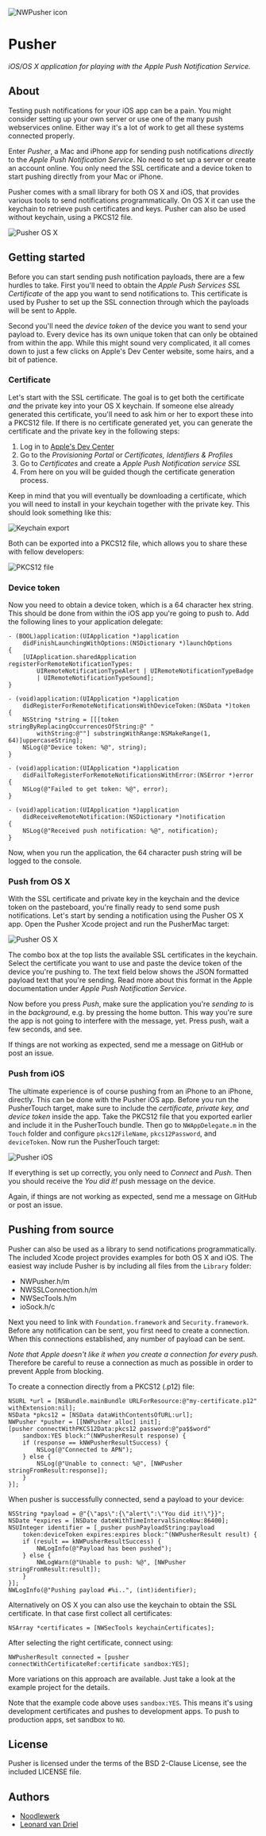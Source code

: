 ![NWPusher icon](Touch/Icon@2x.png)

Pusher
======

*iOS/OS X application for playing with the Apple Push Notification Service.*


About
-----
Testing push notifications for your iOS app can be a pain. You might consider setting up your own server or use one of the many push webservices online. Either way it's a lot of work to get all these systems connected properly.

Enter *Pusher*, a Mac and iPhone app for sending push notifications *directly* to the *Apple Push Notification Service*. No need to set up a server or create an account online. You only need the SSL certificate and a device token to start pushing directly from your Mac or iPhone.

Pusher comes with a small library for both OS X and iOS, that provides various tools to send notifications programmatically. On OS X it can use the keychain to retrieve push certificates and keys. Pusher can also be used without keychain, using a PKCS12 file.

![Pusher OS X](Docs/osx.png)


Getting started
---------------
Before you can start sending push notification payloads, there are a few hurdles to take. First you'll need to obtain the *Apple Push Services SSL Certificate* of the app you want to send notifications to. This certificate is used by Pusher to set up the SSL connection through which the payloads will be sent to Apple.

Second you'll need the *device token* of the device you want to send your payload to. Every device has its own unique token that can only be obtained from within the app. While this might sound very complicated, it all comes down to just a few clicks on Apple's Dev Center website, some hairs, and a bit of patience.

### Certificate
Let's start with the SSL certificate. The goal is to get both the certificate *and* the private key into your OS X keychain. If someone else already generated this certificate, you'll need to ask him or her to export these into a PKCS12 file. If there is no certificate generated yet, you can generate the certificate and the private key in the following steps:

1. Log in to [Apple's Dev Center](https://developer.apple.com)
2. Go to the *Provisioning Portal* or *Certificates, Identifiers & Profiles*
3. Go to *Certificates* and create a *Apple Push Notification service SSL*
4. From here on you will be guided though the certificate generation process.

Keep in mind that you will eventually be downloading a certificate, which you will need to install in your keychain together with the private key. This should look something like this:

![Keychain export](Docs/keychain1.png)

Both can be exported into a PKCS12 file, which allows you to share these with fellow developers:

![PKCS12 file](Docs/keychain2.png)

### Device token
Now you need to obtain a device token, which is a 64 character hex string. This should be done from within the iOS app you're going to push to. Add the following lines to your application delegate:

    - (BOOL)application:(UIApplication *)application
        didFinishLaunchingWithOptions:(NSDictionary *)launchOptions
    {
        [UIApplication.sharedApplication  registerForRemoteNotificationTypes:
            UIRemoteNotificationTypeAlert | UIRemoteNotificationTypeBadge
            | UIRemoteNotificationTypeSound];
    }

    - (void)application:(UIApplication *)application 
        didRegisterForRemoteNotificationsWithDeviceToken:(NSData *)token
    {
        NSString *string = [[[token stringByReplacingOccurrencesOfString:@" " 
            withString:@""] substringWithRange:NSMakeRange(1, 64)]uppercaseString];
        NSLog(@"Device token: %@", string);
    }

    - (void)application:(UIApplication *)application 
        didFailToRegisterForRemoteNotificationsWithError:(NSError *)error
    {
        NSLog(@"Failed to get token: %@", error);
    }

    - (void)application:(UIApplication *)application 
        didReceiveRemoteNotification:(NSDictionary *)notification
    {
        NSLog(@"Received push notification: %@", notification);
    }

Now, when you run the application, the 64 character push string will be logged to the console.

### Push from OS X
With the SSL certificate and private key in the keychain and the device token on the pasteboard, you're finally ready to send some push notifications. Let's start by sending a notification using the Pusher OS X app. Open the Pusher Xcode project and run the PusherMac target:

![Pusher OS X](Docs/osx.png)

The combo box at the top lists the available SSL certificates in the keychain. Select the certificate you want to use and paste the device token of the device you're pushing to. The text field below shows the JSON formatted payload text that you're sending. Read more about this format in the Apple documentation under *Apple Push Notification Service*.

Now before you press *Push*, make sure the application you're *sending to* is in the *background*, e.g. by pressing the home button. This way you're sure the app is not going to interfere with the message, yet. Press push, wait a few seconds, and see.

If things are not working as expected, send me a message on GitHub or post an issue.

### Push from iOS
The ultimate experience is of course pushing from an iPhone to an iPhone, directly. This can be done with the Pusher iOS app. Before you run the PusherTouch target, make sure to include the *certificate, private key, and device token* inside the app. Take the PKCS12 file that you exported earlier and include it in the PusherTouch bundle. Then go to `NWAppDelegate.m` in the `Touch` folder and configure `pkcs12FileName`, `pkcs12Password`, and `deviceToken`. Now run the PusherTouch target:

![Pusher iOS](Docs/ios.png)

If everything is set up correctly, you only need to *Connect* and *Push*. Then you should receive the *You did it!* push message on the device.

Again, if things are not working as expected, send me a message on GitHub or post an issue.


Pushing from source
-------------------
Pusher can also be used as a library to send notifications programmatically. The included Xcode project provides examples for both OS X and iOS. The easiest way include Pusher is by including all files from the `Library` folder:

 - NWPusher.h/m
 - NWSSLConnection.h/m
 - NWSecTools.h/m
 - ioSock.h/c

Next you need to link with `Foundation.framework` and `Security.framework`. Before any notification can be sent, you first need to create a connection. When this connections established, any number of payload can be sent.

*Note that Apple doesn't like it when you create a connection for every push.* Therefore be careful to reuse a connection as much as possible in order to prevent Apple from blocking.

To create a connection directly from a PKCS12 (.p12) file:

    NSURL *url = [NSBundle.mainBundle URLForResource:@"my-certificate.p12" withExtension:nil];
    NSData *pkcs12 = [NSData dataWithContentsOfURL:url];
    NWPusher *pusher = [[NWPusher alloc] init];
    [pusher connectWithPKCS12Data:pkcs12 password:@"pa$$word"
        sandbox:YES block:^(NWPusherResult response) {
        if (response == kNWPusherResultSuccess) {
            NSLog(@"Connected to APN");
        } else {
            NSLog(@"Unable to connect: %@", [NWPusher stringFromResult:response]);
        }
    }];

When pusher is successfully connected, send a payload to your device:

    NSString *payload = @"{\"aps\":{\"alert\":\"You did it!\"}}";
    NSDate *expires = [NSDate dateWithTimeIntervalSinceNow:86400];
    NSUInteger identifier = [_pusher pushPayloadString:payload 
        token:deviceToken expires:expires block:^(NWPusherResult result) {
        if (result == kNWPusherResultSuccess) {
            NWLogInfo(@"Payload has been pushed");
        } else {
            NWLogWarn(@"Unable to push: %@", [NWPusher stringFromResult:result]);
        }
    }];
    NWLogInfo(@"Pushing payload #%i..", (int)identifier);

Alternatively on OS X you can also use the keychain to obtain the SSL certificate. In that case first collect all certificates:

    NSArray *certificates = [NWSecTools keychainCertificates];
    
After selecting the right certificate, connect using:

    NWPusherResult connected = [pusher connectWithCertificateRef:certificate sandbox:YES];

More variations on this approach are available. Just take a look at the example project for the details.

Note that the example code above uses `sandbox:YES`. This means it's using development certificates and pushes to development apps. To push to production apps, set sandbox to `NO`.


License
-------
Pusher is licensed under the terms of the BSD 2-Clause License, see the included LICENSE file.


Authors
-------
- [Noodlewerk](http://www.noodlewerk.com/)
- [Leonard van Driel](http://www.leonardvandriel.nl/)
